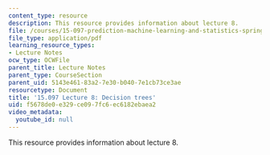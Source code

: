 ```yaml
---
content_type: resource
description: This resource provides information about lecture 8.
file: /courses/15-097-prediction-machine-learning-and-statistics-spring-2012/f5678de0e329ce097fc6ec6182ebaea2_MIT15_097S12_lec08.pdf
file_type: application/pdf
learning_resource_types:
- Lecture Notes
ocw_type: OCWFile
parent_title: Lecture Notes
parent_type: CourseSection
parent_uid: 5143e461-83a2-7e30-b040-7e1cb73ce3ae
resourcetype: Document
title: '15.097 Lecture 8: Decision trees'
uid: f5678de0-e329-ce09-7fc6-ec6182ebaea2
video_metadata:
  youtube_id: null
---
```

This resource provides information about lecture 8.

